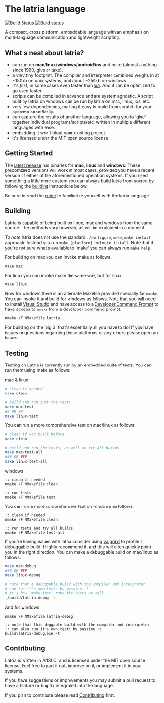 # The latria language

[![Build Status](https://travis-ci.org/montymxb/latria.svg?branch=master)](https://travis-ci.org/montymxb/latria)
[![Build status](https://ci.appveyor.com/api/projects/status/g6mo13n1405xks1u?svg=true)](https://ci.appveyor.com/project/montymxb/latria)

A compact, cross platform, embeddable language with an emphasis on multi-language communication and lightweight scripting.

## What's neat about latria?

- can run on **mac**/**linux**/**windows**/**android**/**ios** and more (almost anything since 1990, give or take). 
- a *very* tiny footprint. The compiler and interpreter combined weighs in at ~150kb on unix systems, and about ~250kb on windows.
- it's *fast*, in some cases even faster than [lua](https://www.lua.org/about.html). And it can be optimized to go even faster.
- scripts can be compiled in advance and are system agnostic. A script built by latria on windows can be run by latria on mac, linux, ios, etc.
- very few dependencies, making it easy to build from scratch for your systems specifically.
- can capture the results of another language, allowing you to 'glue' together individual programs/scripts/etc. written in multiple different languages with ease.
- embedding it won't bloat your existing project.
- it's licensed under the MIT open source license

## Getting Started

The [latest release](https://github.com/montymxb/latria/releases/latest/) has binaries for **mac**, **linux** and **windows**. These precombiled versions will work in most cases, provided you have a recent version of either of the aforementioned operation systems. If you need something a little more custom you can always build latria from source by following the [building](#user-content-building) instructions below.

Be sure to read the [guide](https://latria.uphouseworks.com/Guide/) to familiarize yourself with the latria language.

## Building

Latria is capable of being built on linux, mac and windows from the same source. The methods vary however, as will be explained in a moment.

*To note* latria does not use the standard `./configure`, `make`, `make install` approach. Instead you run `make [platform]` and `make install`.
Note that if you're not sure what's available to 'make' you can always run ```make help```

For building on mac you can invoke make as follows.
```
make mac
```

For linux you can invoke make the same way, but for linux.
```
make linux
```

Now for windows there is an alternate Makefile provided specially for `nmake`. You can invoke it and build for windows as follows. Note that you will need to install [Visual Studio](https://www.visualstudio.com/) and have access to a [Developer Command Prompt](https://docs.microsoft.com/en-us/dotnet/framework/tools/developer-command-prompt-for-vs) to have access to `nmake` from a developer command prompt.
```
nmake /F NMakefile latria
```

For building on the 'big 3' that's essentially all you have to do! If you have issues or questions regarding those platforms or any others please open an issue.

## Testing

Testing on Latria is currently run by an embedded suite of tests. You can run them using make as follows:

mac & linux
```bash
# clean if needed
make clean

# build and run just the tests
make mac-test
## OR ##
make linux-test
```

You can run a more comprehensive test on mac/linux as follows:
```bash
# clean if you built before
make clean

# build and run the tests, as well as try all builds
make mac-test-all
### OR ###
make linux-test-all
```


windows
```batch
:: clean if needed
nmake /F NMakefile clean

:: run tests
nmake /F NMakefile test
```

You can run a more comprehensive test on windows as follows:
```batch
:: clean if needed
nmake /F NMakefile clean

:: run tests and try all builds
nmake /F NMakefile test-all
```

If you're having issues with latria consider using [valgrind](http://valgrind.org/) to profile a debuggable build. I highly recommend it, and this will often quickly point you in the right direction. You can make a debuggable build on mac/linux as follows:
```bash
make mac-debug
### OR ###
make linux-debug

# note that a debuggable build with the compiler and interpreter 
# can run it's own tests by passing -t
# it's how 'make test' runs the tests as well
./build/latria-debug -t
```
And for windows:
```batch
nmake /F NMakefile latria-debug

:: note that this deggable build with the compiler and interpreter
:: can also run it's own tests by passing -t
build\latria-debug.exe -t
```

## Contributing

Latria is written in ANSI C, and is licensed under the MIT open source license. Feel free to part it out, improve on it, or implement it in your systems.

If you have suggestions or improvements you may submit a pull request to have a feature or bug fix integrated into the language.

If you plan to contribute please read [Contributing](CONTRIBUTING.md) first.
